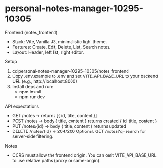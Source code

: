 # personal-notes-manager-10295-10305

Frontend (notes_frontend)
- Stack: Vite, Vanilla JS, minimalistic light theme.
- Features: Create, Edit, Delete, List, Search notes.
- Layout: Header, left list, right editor.

Setup
1) cd personal-notes-manager-10295-10305/notes_frontend
2) Copy .env.example to .env and set VITE_API_BASE_URL to your backend URL (e.g., http://localhost:8000)
3) Install deps and run:
   - npm install
   - npm run dev

API expectations
- GET    /notes           -> returns [{ id, title, content }]
- POST   /notes           -> body { title, content } returns created { id, title, content }
- PUT    /notes/{id}      -> body { title, content } returns updated
- DELETE /notes/{id}      -> 204/200
Optional: GET /notes?q=search for server-side filtering.

Notes
- CORS must allow the frontend origin. You can omit VITE_API_BASE_URL to use relative paths (proxy or same-origin).